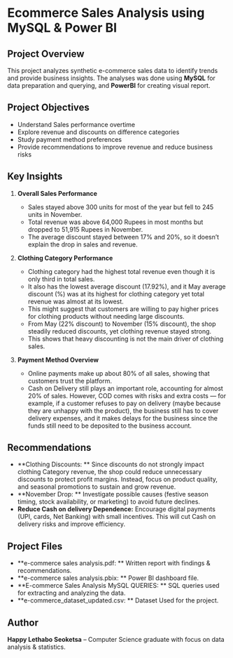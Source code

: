 # Ecommerce Sales Analysis using MySQL &amp; Power BI

## Project Overview
This project analyzes synthetic e-commerce sales data to identify trends and provide business insights.
The analyses was done using **MySQL** for data preparation and querying, and **PowerBI** for creating visual report.

## Project Objectives
- Understand Sales performance overtime
- Explore revenue and discounts on difference categories
- Study payment method preferences
- Provide recommendations to improve revenue and reduce business risks

## Key Insights
1. **Overall Sales Performance**
   - Sales stayed above 300 units for most of the year but fell to 245 units in November.
   - Total revenue was above 64,000 Rupees in most months but dropped to 51,915 Rupees in November.
   -  The average discount stayed between 17% and 20%, so it doesn’t explain the drop in sales and revenue. 

2. **Clothing Category Performance**
   - Clothing category had the highest total revenue even though it is only third in total sales.
   - It also has the lowest average discount (17.92%), and it May average discount (%) was at its highest for clothing category yet total revenue was almost at its lowest.
   -  This might suggest that customers are willing to pay higher prices for clothing products without needing large discounts.
   -  From May (22% discount) to November (15% discount), the shop steadily reduced discounts, yet clothing revenue stayed strong.
   -  This shows that heavy discounting is not the main driver of clothing sales.
3. **Payment Method Overview**
   - Online payments make up about 80% of all sales, showing that customers trust the platform.
   - Cash on Delivery still plays an important role, accounting for almost 20% of sales. However, COD comes with risks and extra costs — for example, if a customer refuses to pay on delivery (maybe because they are unhappy with the product), the business still has to cover delivery expenses, and it makes delays for the business since the funds still need to be deposited to the business account.
  
## Recommendations
- **Clothing Discounts: ** Since discounts do not strongly impact clothing Category revenue, the shop could reduce unnecessary discounts to protect profit margins. Instead, focus on product quality, and seasonal promotions to sustain and grow revenue.
- **November Drop: ** Investigate possible causes (festive season timing, stock availability, or marketing) to avoid future declines.
- **Reduce Cash on delivery Dependence:** Encourage digital payments (UPI, cards, Net Banking) with small incentives. This will cut Cash on delivery risks and improve efficiency.

## Project Files
- **e-commerce sales analysis.pdf: ** Written report with findings & recommendations.  
- **e-commerce sales analysis.pbix: ** Power BI dashboard file.  
- **E-commerce Sales Analysis MySQL QUERIES: ** SQL queries used for extracting and analyzing the data.
- **e-commerce_dataset_updated.csv: ** Dataset Used for the project. 

## Author
**Happy Lethabo Seoketsa** – Computer Science graduate with focus on data analysis & statistics.
